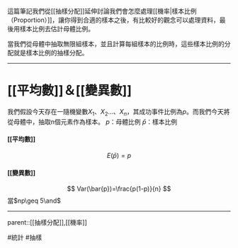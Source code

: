 這篇筆記我們從[[抽樣分配]]延伸討論我們會怎麼處理[[機率|樣本比例（Proportion）]]，讓你得到合適的樣本之後，有比較好的觀念可以處理資料，最後用樣本比例去估計母體比例。

當我們從母體中抽取無限組樣本，並且計算每組樣本的比例時，這些樣本比例的分配就是樣本比例的抽樣分配。
- - -
# [[平均數]]＆[[變異數]]
我們假設今天存在一隨機變數$X_1、X_2\ldots、X_n$，其成功事件比例為$p$。而我們今天將從母體中，抽取n個元素作為樣本。
$p$：母體比例
$\bar{p}$：樣本比例
#### [[平均數]]
$$E(\bar{p})=p$$

#### [[變異數]]
$$
Var(\bar{p})=\frac{p(1-p)}{n}
$$
當$np\geq 5\and$
- - -
parent::[[抽樣分配]],[[機率]]

#統計 #抽樣 